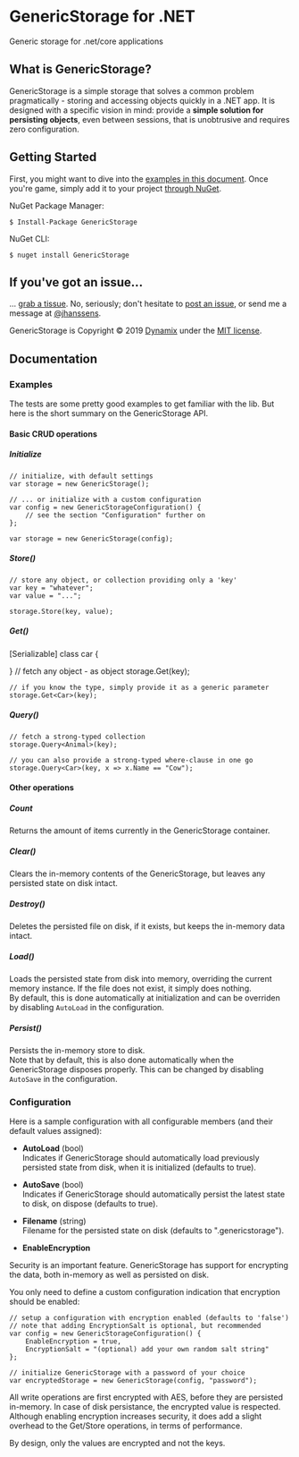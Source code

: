 # GenericStorage for .NET
Generic storage for .net/core applications

## What is GenericStorage?

GenericStorage is a simple storage that solves a common problem pragmatically - storing and accessing objects quickly in a .NET app. 
It is designed with a specific vision in mind: provide a **simple solution for persisting objects**, even between sessions, 
that is unobtrusive and requires zero configuration.

## Getting Started

First, you might want to dive into the [examples in this document](#examples). 
Once you're game, simply add it to your project [through NuGet](https://www.nuget.org/packages/GenericStorage).

NuGet Package Manager: 

    $ Install-Package GenericStorage

NuGet CLI:

    $ nuget install GenericStorage

## If you've got an issue...

... [grab a tissue](https://www.youtube.com/watch?v=UmnN3eVMWgA). No, seriously; don't hesitate to [post an issue](https://github.com/hanssens/localstorage-for-dotnet/issues), or send me a message at [@jhanssens](https://twitter.com/jhanssens).

GenericStorage is Copyright &copy; 2019 [Dynamix](https://dynamix.am) under the [MIT license](LICENSE.txt).

## Documentation

### Examples

The tests are some pretty good examples to get familiar with the lib. But here is the short summary on the GenericStorage API.

#### Basic CRUD operations

##### Initialize

	// initialize, with default settings
	var storage = new GenericStorage();

	// ... or initialize with a custom configuration 
	var config = new GenericStorageConfiguration() { 
		// see the section "Configuration" further on
	};
    
	var storage = new GenericStorage(config);

##### Store()

	// store any object, or collection providing only a 'key'
	var key = "whatever";
	var value = "...";

	storage.Store(key, value);

##### Get()
[Serializable]
class car
{

}
	// fetch any object - as object
	storage.Get(key);

	// if you know the type, simply provide it as a generic parameter
	storage.Get<Car>(key);

##### Query()

	// fetch a strong-typed collection
	storage.Query<Animal>(key);

	// you can also provide a strong-typed where-clause in one go
	storage.Query<Car>(key, x => x.Name == "Cow");

#### Other operations

##### Count
Returns the amount of items currently in the GenericStorage container.

##### Clear()
Clears the in-memory contents of the GenericStorage, but leaves any persisted state on disk intact.

##### Destroy()
Deletes the persisted file on disk, if it exists, but keeps the in-memory data intact.

##### Load()
Loads the persisted state from disk into memory, overriding the current memory instance. If the file does not exist, it simply does nothing.  
By default, this is done automatically at initialization and can be overriden by disabling `AutoLoad` in the configuration.

##### Persist()
Persists the in-memory store to disk.  
Note that by default, this is also done automatically when the GenericStorage disposes properly. 
This can be changed by disabling `AutoSave` in the configuration.

### Configuration

Here is a sample configuration with all configurable members (and their default values assigned):

* **AutoLoad** (bool)  
  Indicates if GenericStorage should automatically load previously persisted state from disk, when it is initialized (defaults to true).
  
* **AutoSave** (bool)  
  Indicates if GenericStorage should automatically persist the latest state to disk, on dispose (defaults to true).
  
* **Filename** (string)  
  Filename for the persisted state on disk (defaults to ".genericstorage").

* **EnableEncryption**  

Security is an important feature. GenericStorage has support for encrypting the data, both in-memory as well as persisted on disk. 

You only need to define a custom configuration indication that encryption should be enabled:

	// setup a configuration with encryption enabled (defaults to 'false')
	// note that adding EncryptionSalt is optional, but recommended
	var config = new GenericStorageConfiguration() {
		EnableEncryption = true,
		EncryptionSalt = "(optional) add your own random salt string"
	};

	// initialize GenericStorage with a password of your choice
	var encryptedStorage = new GenericStorage(config, "password");

All write operations are first encrypted with AES, before they are persisted in-memory. 
In case of disk persistance, the encrypted value is respected. 
Although enabling encryption increases security, it does add a slight overhead to the Get/Store operations, in terms of performance.

By design, only the values are encrypted and not the keys. 
